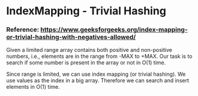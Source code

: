 # IndexMapping  - Trivial Hashing
### Reference: https://www.geeksforgeeks.org/index-mapping-or-trivial-hashing-with-negatives-allowed/

Given a limited range array contains both positive and non-positive numbers, i.e., elements are in the range from -MAX to +MAX. Our task is to search if some number is present in the array or not in O(1) time.

Since range is limited, we can use index mapping (or trivial hashing). We use values as the index in a big array. Therefore we can search and insert elements in O(1) time.
